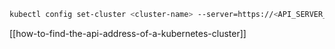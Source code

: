 ```sh
kubectl config set-cluster <cluster-name> --server=https://<API_SERVER_ADDRESS>
```

[[how-to-find-the-api-address-of-a-kubernetes-cluster]]

